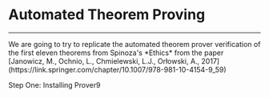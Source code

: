 # Automated Theorem Proving
---
<p>We are going to try to replicate the automated theorem prover verification of the first eleven theorems from Spinoza's *Ethics* from the paper<br>
[Janowicz, M., Ochnio, L., Chmielewski, L.J., Orłowski, A., 2017](https://link.springer.com/chapter/10.1007/978-981-10-4154-9_59) </p>

Step One: Installing Prover9
